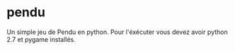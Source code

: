 # pendu
Un simple  jeu de Pendu en python.
Pour l'éxécuter vous devez avoir python 2.7 et pygame installés.
